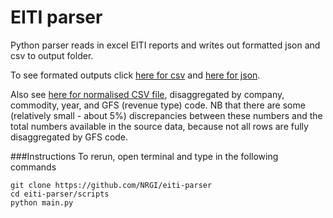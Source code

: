 #  EITI parser
Python parser reads in excel EITI reports and writes out formatted json and csv to output folder.

To see formated outputs click [here for csv](https://github.com/NRGI/eiti-parser/blob/master/scripts/output/eiti.csv) and [here for json](https://github.com/NRGI/eiti-parser/blob/master/scripts/output/eiti.json).

Also see [here for normalised CSV file](https://github.com/NRGI/eiti-parser/blob/master/data/eiti_normalised.csv), disaggregated by company, commodity, year, and GFS (revenue type) code. NB that there are some (relatively small - about 5%) discrepancies between these numbers and the total numbers available in the source data, because not all rows are fully disaggregated by GFS code.

###Instructions
To rerun, open terminal and type in the following commands
	
	git clone https://github.com/NRGI/eiti-parser
	cd eiti-parser/scripts
	python main.py

